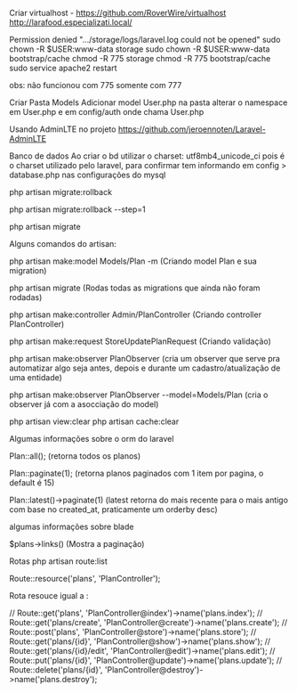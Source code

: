 Criar virtualhost - https://github.com/RoverWire/virtualhost
http://larafood.especializati.local/


Permission denied ".../storage/logs/laravel.log could not be opened"
sudo chown -R $USER:www-data storage
sudo chown -R $USER:www-data bootstrap/cache
chmod -R 775 storage
chmod -R 775 bootstrap/cache
sudo service apache2 restart

obs: não funcionou com 775 somente com 777

Criar Pasta Models 
Adicionar model User.php na pasta
alterar o namespace em User.php e em config/auth onde chama User.php


Usando AdminLTE no projeto 
https://github.com/jeroennoten/Laravel-AdminLTE


Banco de dados
Ao criar o bd utilizar o charset: utf8mb4_unicode_ci
pois é o charset utilizado pelo laravel, para confirmar tem informando em config > database.php nas configurações do mysql

php artisan migrate:rollback

php artisan migrate:rollback --step=1

php artisan migrate



Alguns comandos do artisan:

php artisan make:model Models/Plan -m (Criando model Plan e sua migration)

php artisan migrate (Rodas todas as migrations que ainda não foram rodadas)

php artisan make:controller Admin/PlanController (Criando controller PlanController)

php artisan make:request StoreUpdatePlanRequest (Criando validação)

php artisan make:observer PlanObserver (cria um observer que serve pra automatizar algo seja antes, depois e durante um cadastro/atualização de uma entidade)

php artisan make:observer PlanObserver --model=Models/Plan (cria o observer já com a asocciação do model) 

php artisan view:clear
php artisan cache:clear

Algumas informações sobre o orm do laravel

Plan::all(); (retorna todos os planos)

Plan::paginate(1); (retorna planos paginados com 1 item por pagina, o default é 15)

Plan::latest()->paginate(1) (latest retorna do mais recente para o mais antigo com base no created_at,  praticamente um orderby desc)





algumas informações sobre blade 

$plans->links()  (Mostra a paginação)


Rotas 
php artisan route:list

Route::resource('plans', 'PlanController');

Rota resouce igual a :

// Route::get('plans', 'PlanController@index')->name('plans.index');
// Route::get('plans/create', 'PlanController@create')->name('plans.create');
// Route::post('plans', 'PlanController@store')->name('plans.store');
// Route::get('plans/{id}', 'PlanController@show')->name('plans.show');
// Route::get('plans/{id}/edit', 'PlanController@edit')->name('plans.edit');
// Route::put('plans/{id}', 'PlanController@update')->name('plans.update');
// Route::delete('plans/{id}', 'PlanController@destroy')->name('plans.destroy');



